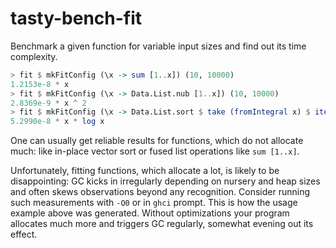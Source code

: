 # tasty-bench-fit

Benchmark a given function for variable input sizes and find out its time complexity.

```haskell
> fit $ mkFitConfig (\x -> sum [1..x]) (10, 10000)
1.2153e-8 * x
> fit $ mkFitConfig (\x -> Data.List.nub [1..x]) (10, 10000)
2.8369e-9 * x ^ 2
> fit $ mkFitConfig (\x -> Data.List.sort $ take (fromIntegral x) $ iterate (\n -> n * 6364136223846793005 + 1) (1 :: Int)) (10, 100000)
5.2990e-8 * x * log x
```

One can usually get reliable results for functions, which do not allocate much: like in-place vector sort or fused list operations like `sum [1..x]`.

Unfortunately, fitting functions, which allocate a lot, is likely to be disappointing: GC kicks in irregularly depending on nursery and heap sizes and often skews observations beyond any recognition. Consider running such measurements with `-O0` or in `ghci` prompt. This is how the usage example above was generated. Without optimizations your program allocates much more and triggers GC regularly, somewhat evening out its effect.
